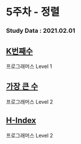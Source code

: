 # 5주차 - 정렬

### Study Data : 2021.02.01

## [K번째수](https://programmers.co.kr/learn/courses/30/lessons/42748)
프로그래머스 Level 1

## [가장 큰 수](https://programmers.co.kr/learn/courses/30/lessons/42746)
프로그래머스 Level 2

## [H-Index](https://programmers.co.kr/learn/courses/30/lessons/42747)
프로그래머스 Level 2


